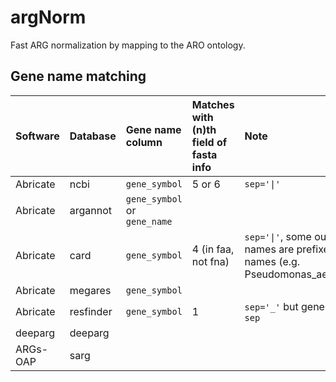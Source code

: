 # argNorm

Fast ARG normalization by mapping to the ARO ontology.

## Gene name matching

|Software|Database|Gene name column|Matches with (n)th field of fasta info|Note|
|:-------|:-------|:---------------|:-------------------------------------|:---|
|Abricate|ncbi|`gene_symbol`|5 or 6|`sep='\|'` |
|Abricate|argannot|`gene_symbol` or `gene_name`|||
|Abricate|card|`gene_symbol`|4 (in faa, not fna) |`sep='\|'`, some output gene names are prefixed by taxonomy names (e.g. Pseudomonas_aeruginosa_emrE)|
|Abricate|megares|`gene_symbol`|||
|Abricate|resfinder|`gene_symbol`|1|`sep='_'` but gene name contains `sep`|
|deeparg|deeparg||||
|ARGs-OAP|sarg||||